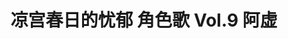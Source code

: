 ---
logo: images/music/凉宫春日的忧郁角色歌Vol9阿虚.jpg
title: 凉宫春日的忧郁 角色歌 Vol.9 阿虚
subTitle: TV动画《凉宫春日的忧郁 2006版》中阿虚（CV.杉田智和）的角色歌，包含独唱版晴天好心情，由Lantis于2007年2月21日发售

category: 音乐

hasResource: true
downloadList:
  - intro: flac+jpg
    size: 117.6MB
    link: https://pan.baidu.com/s/1tGIcsXdbfwE_M2XrsPLaCA
  - intro: 云盘 提取码:4r1h
    size: 117.6MB
    link: https://pan.baidu.com/s/1tGIcsXdbfwE_M2XrsPLaCA

downloadContent: |
  TV动画《凉宫春日的忧郁 2006版》中阿虚（CV.杉田智和）的角色歌，包含独唱版晴天好心情，由Lantis于2007年2月21日发售。<br>
  日本アニメ史上最高の話題作となった『涼宮ハルヒの憂鬱』。関連CDが軒並み数万枚～10万枚以上のヒットとなり、社会現象化。様々な賞を受賞！2006年7月に発売されたキャラクターソング3枚もアニメキャラソンでは史上最高レベルの売上げ、各5万枚以上を達成！<br>
  收录曲：<br>
  1．倦怠ライフ・リターンズ！<br>
  作詞：畑 亜貴／作曲・編曲：菊谷知樹<br>
  2．ハレ晴レユカイ～Ver.キョン～<br>
  作詞：畑 亜貴／作曲：田代智一／編曲：菊谷知樹<br>
  3．倦怠ライフ・リターンズ！（off vocal）<br>
  4．ハレ晴レユカイ～Ver.キョン～（off vocal）<br><br>
  版权属于:VCB-Studio<br>
  文件地址:https://vcb-s.com/archives/11328
---